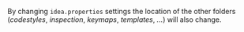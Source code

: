 By changing `idea.properties` settings the location of the other folders (_codestyles_, _inspection_, _keymaps_, _templates_, _..._) will also change.
